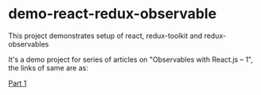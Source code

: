# demo-react-redux-observable
This project demonstrates setup of react, redux-toolkit and redux-observables

It's a demo project for series of articles on "Observables with React.js – 1", the links of same are as:

[Part 1](http://jpages.in/2021/05/02/redux-observable-with-react-js)
